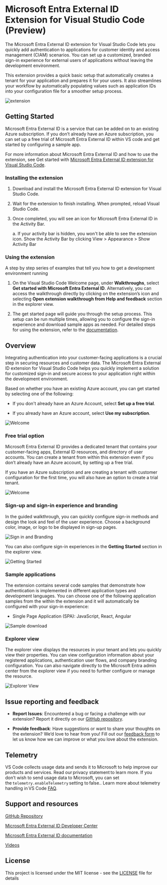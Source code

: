 # Microsoft Entra External ID Extension for Visual Studio Code (Preview) 

The Microsoft Entra External ID extension for Visual Studio Code lets you quickly add authentication to applications for customer identity and access management (CIAM) scenarios. You can set up a customized, branded sign-in experience for external users of applications without leaving the development environment. 

This extension provides a quick basic setup that automatically creates a tenant for your application and prepares it for your users. It also streamlines your workflow by automatically populating values such as application IDs into your configuration file for a smoother setup process.

![extension](https://github.com/microsoft/vscode-ms-entra/blob/main/resources/readme-images/Extension.gif?raw=true)

## Getting Started

Microsoft Entra External ID is a service that can be added on to an existing Azure subscription.  If you don’t already have an Azure subscription, you can set up a free trial of Microsoft Entra External ID within VS code and get started by configuring a sample app. 

For more information about Microsoft Entra External ID and how to use the extension, see Get started with [Microsoft Entra External ID extension for Visual Studio Code](https://learn.microsoft.com/en-gb/entra/external-id/customers/quickstart-trial-setup).  

### Installing the extension 

1. Download and install the Microsoft Entra External ID extension for Visual Studio Code. 

2. Wait for the extension to finish installing. When prompted, reload Visual Studio Code. 

3. Once completed, you will see an icon for Microsoft Entra External ID in the Activity Bar. 

    a. If your activity bar is hidden, you won't be able to see the extension icon. Show the Activity Bar by clicking View > Appearance > Show Activity Bar 

### Using the extension 

A step by step series of examples that tell you how to get a development environment running

1. On the Visual Studio Code Welcome page, under **Walkthroughs**, select **Get started with Microsoft Entra External ID**. Alternatively, you can access the walkthrough directly by clicking on the extension’s icon and selecting **Open extension walkthrough from Help and feedback** section in the explorer view. 

2. The get started page will guide you through the setup process. This setup can be run multiple times, allowing you to configure the sign-in experience and download sample apps as needed. For detailed steps for using the extension, refer to the [documentation](https://go.microsoft.com/fwlink/?linkid=2257700).  

## Overview  

Integrating authentication into your customer-facing applications is a crucial step in securing resources and customer data. The Microsoft Entra External ID extension for Visual Studio Code helps you quickly implement a solution for customized sign-in and secure access to your application right within the development environment. 

Based on whether you have an existing Azure account, you can get started by selecting one of the following: 

- If you don't already have an Azure Account, select **Set up a free trial**. 

- If you already have an Azure account, select **Use my subscription**.  

![Welcome](https://github.com/microsoft/vscode-ms-entra/blob/main/resources/readme-images/Picture1.png?raw=true)

### Free trial option 

Microsoft Entra External ID provides a dedicated tenant that contains your customer-facing apps, External ID resources, and directory of user accounts. You can create a tenant from within this extension even if you don’t already have an Azure account, by setting up a free trial.  

If you have an Azure subscription and are creating a tenant with customer configuration for the first time, you will also have an option to create a trial tenant. 

![Welcome](https://github.com/microsoft/vscode-ms-entra/blob/main/resources/readme-images/TrialTenantCreationStep.gif?raw=true)

### Sign-up and sign-in experience and branding 

In the guided walkthrough, you can quickly configure sign-in methods and design the look and feel of the user experience. Choose a background color, image, or logo to be displayed in sign-up pages.   

![Sign in and Branding](https://github.com/microsoft/vscode-ms-entra/blob/main/resources/readme-images/signin%20and%20branding.gif?raw=true)

You can also configure sign-in experiences in the **Getting Started** section in the explorer view. 

![Getting Started](https://github.com/microsoft/vscode-ms-entra/blob/main/resources/readme-images/Picture2.png?raw=true)

### Sample applications 

The extension contains several code samples that demonstrate how authentication is implemented in different application types and development languages. You can choose one of the following application samples from the within the extension and it will automatically be configured with your sign-in experience: 

- Single Page Application (SPA): JavaScript, React, Angular 


![Sample download](https://github.com/microsoft/vscode-ms-entra/blob/main/resources/readme-images/resources/readme-images/Picture4.png)

### Explorer view 

The explorer view displays the resources in your tenant and lets you quickly view their properties. You can view configuration information about your registered applications, authentication user flows, and company branding configuration. You can also navigate directly to the Microsoft Entra admin center from the explorer view if you need to further configure or manage the resource. 

![Explorer View](https://github.com/microsoft/vscode-ms-entra/blob/main/resources/readme-images/Explorer-view.gif?raw=true)

## Issue reporting and feedback 
- **Report Issues**: Encountered a bug or facing a challenge with our extension? Report it directly on our [GitHub repository](https://github.com/microsoft/vscode-ms-entra/issues). 

- **Provide feedback**: Have suggestions or want to share your thoughts on the extension? We’d love to hear from you! Fill out our [feedback form](https://go.microsoft.com/fwlink/?linkid=2257518) to let us know how we can improve or what you love about the extension. 

## Telemetry 
VS Code collects usage data and sends it to Microsoft to help improve our products and services. Read our privacy statement to learn more. If you don’t wish to send usage data to Microsoft, you can set the `telemetry.enableTelemetry` setting to false.. Learn more about telemetry handling in VS Code [FAQ](https://code.visualstudio.com/docs/supporting/faq#_how-to-disable-telemetry-reporting). 

## Support and resources 

[GitHub Repository](https://github.com/microsoft/vscode-ms-entra) 

[Microsoft Entra External ID Developer Center](https://aka.ms/ciam/dev) 

[Microsoft Entra External ID documentation](https://learn.microsoft.com/en-us/entra/external-id) 

[Videos](https://aka.ms/ciamvscode/WatchVideos) 


## License

This project is licensed under the MIT license - see the [LICENSE](LICENSE) file for details
